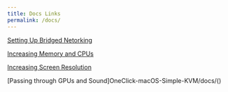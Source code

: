 ```yaml
---
title: Docs Links
permalink: /docs/
--- 
```


[Setting Up Bridged Netorking](OneClick-macOS-Simple-KVM/docs/networking)

[Increasing Memory and CPUs](OneClick-macOS-Simple-KVM/docs/performance)

[Increasing Screen Resolution](OneClick-macOS-Simple-KVM/docs/resolution)

[Passing through GPUs and Sound]OneClick-macOS-Simple-KVM/docs/()
